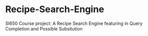 # Recipe-Search-Engine
SI650 Course project: A Recipe Search Engine featuring in Query Completion and Possible Subsitution
